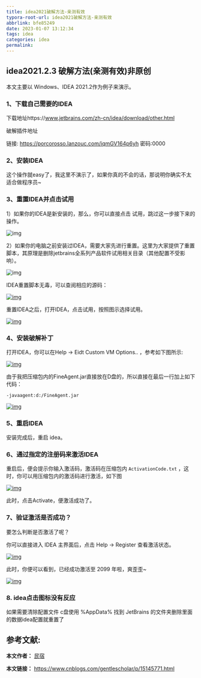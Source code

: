 ```yaml
---
title: idea2021破解方法-亲测有效
typora-root-url: idea2021破解方法-亲测有效
abbrlink: bfe85249
date: 2023-01-07 13:12:34
tags: idea
categories: idea
permalink:
---
```





## idea2021.2.3 破解方法(亲测有效)非原创

本文主要以 Windows、IDEA 2021.2作为例子来演示。

### 1、下载自己需要的IDEA

下载地址https://www.jetbrains.com/zh-cn/idea/download/other.html

破解插件地址

链接: https://porcorosso.lanzouc.com/iqmGV164p6yh
密码:0000

### 2、安装IDEA

这个操作就easy了，我这里不演示了，如果你真的不会的话，那说明你确实不太适合做程序员~

### 3、重置IDEA并点击试用

 

1）如果你的IDEA是新安装的，那么，你可以直接点击 试用，跳过这一步接下来的操作。

 ![img](./2359044-20210816003529804-72915480-1673077587149.png)

2）如果你的电脑之前安装过IDEA，需要大家先进行重置。这里为大家提供了重置脚本，其原理是删除jetbrains全系列产品软件试用相关目录（其他配置不受影响）。

 ![img](./2359044-20210816003551761-520286943.png)

IDEA重置脚本无毒，可以查阅相应的源码：

[![img](./2359044-20210816003607335-1389339811.png)](https://img2020.cnblogs.com/blog/2359044/202108/2359044-20210816003607335-1389339811.png)

重置IDEA之后，打开IDEA，点击试用，按照图示选择试用。

[![img](./2359044-20210816003625097-806477086.png)](https://img2020.cnblogs.com/blog/2359044/202108/2359044-20210816003625097-806477086.png)



### 4、安装破解补丁

打开IDEA，你可以在Help -> Eidt Custom VM Options.. ，参考如下图所示:

[![img](./2359044-20210816003824722-1469539084.png)](https://img2020.cnblogs.com/blog/2359044/202108/2359044-20210816003824722-1469539084.png)

由于我把压缩包内的FineAgent.jar直接放在D盘的，所以直接在最后一行加上如下代码：

```
-javaagent:d:/FineAgent.jar
```

 [![img](./2359044-20210816003850588-1060583768.png)](https://img2020.cnblogs.com/blog/2359044/202108/2359044-20210816003850588-1060583768.png)

### 5、重启IDEA

安装完成后，重启 idea。

### 6、通过指定的注册码来激活IDEA

重启后，便会提示你输入激活码，激活码在压缩包内 `ActivationCode.txt` ，这时，你可以用压缩包内的激活码进行激活，如下图

[![img](./2359044-20210816004010869-593391775.png)](https://img2020.cnblogs.com/blog/2359044/202108/2359044-20210816004010869-593391775.png)

此时，点击Activate，便激活成功了。

### 7、验证激活是否成功？

要怎么判断是否激活了呢？

你可以直接进入 IDEA 主界面后，点击 Help -> Register 查看激活状态。

 [![img](./2359044-20210816004051975-1023101171.png)](https://img2020.cnblogs.com/blog/2359044/202108/2359044-20210816004051975-1023101171.png)

此时，你便可以看到，已经成功激活至 2099 年啦，爽歪歪~

[![img](./2359044-20210816004108598-1275880891.png)](https://img2020.cnblogs.com/blog/2359044/202108/2359044-20210816004108598-1275880891.png)

### 8.  idea点击图标没有反应

如果需要清除配置文件 c盘使用 %AppData%  找到 JetBrains 的文件夹删除里面的数据idea配置就重置了 

## 参考文献:

**本文作者：** [民宿](https://www.cnblogs.com/gentlescholar)

**本文链接：** https://www.cnblogs.com/gentlescholar/p/15145771.html
